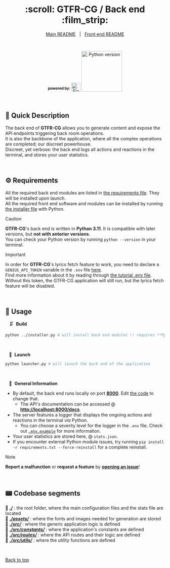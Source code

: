 <div align="center" id="top">
  <h1>:scroll: GTFR-CG / Back end :film_strip:</h1>
</div>

<div align="center">
  <a href="https://github.com/Thomas-Fernandes/GTFR-CG/blob/develop/README.md">Main README</a> &#xa0; | &#xa0;
  <a href="https://github.com/Thomas-Fernandes/GTFR-CG/blob/develop/client/README.md">Front end README</a>
</div>

&#xa0;

<div align="center">
  <sup><b>powered by:</b></sup>

  <img title="Flask" src="https://raw.githubusercontent.com/mallowigi/iconGenerator/master/assets/icons/files/flask.svg" width="28px" alt="Flask" />
  <a href="#top"><img alt="Python version" src="https://img.shields.io/badge/Python-3.11+-blue?logo=python" width="128px" /></a>
</div>

&#xa0;

## :memo: Quick Description

The back end of **GTFR-CG** allows you to generate content and expose the API endpoints triggering back room operations.  
It is also the backbone of the application, where all the complex operations are completed; our discreet powerhouse.  
Discreet, yet verbose: the back end logs all actions and reactions in the terminal, and stores your user statistics.

&#xa0;

## :gear: Requirements

All the required back end modules are listed in [the requirements file](./requirements.txt). They will be installed upon launch.  
All the required front end software and modules can be installed by running [the installer file](https://github.com/Thomas-Fernandes/GTFR-CG/blob/develop/installer.py) with Python.

> [!CAUTION]
> **GTFR-CG**'s back end is written in **Python 3.11**. It is compatible with later versions, but **not with anterior versions**.  
> You can check your Python version by running `python --version` in your terminal.
</blockquote>

> [!IMPORTANT]
> In order for **GTFR-CG**'s lyrics fetch feature to work, you need to declare a `GENIUS_API_TOKEN` variable in the `.env` file [here](./).  
> Find more information about it by reading through [the tutorial .env file](./.env.example).  
> Without this token, the GTFR-CG application will still run, but the lyrics fetch feature will be disabled.

&#xa0;

## :movie_camera: Usage

&nbsp;&nbsp; :clamp:&nbsp; **Build**

``` bash
python ../installer.py # will install back end modules !! requires **Python 3.11**
```

&#xa0;

&nbsp;&nbsp; :rocket:&nbsp; **Launch**

``` bash
python launcher.py # will launch the back end of the application
```

&#xa0;

&nbsp;&nbsp; :bookmark_tabs:&nbsp; **General Information**

- By default, the back end runs locally on port [**8000**](http://localhost:8000). Edit [the code](./src/app.py) to change that.
  - The API's documentation can be accessed @ [**http://localhost:8000/docs**](http://localhost:8000/docs).
- The server features a logger that displays the ongoing actions and reactions in the terminal *via* Python.
  - You can choose a severity level for the logger in the `.env` file. Check out [`.env.example`](./.env.example) for more information.
- Your user statistics are stored here, @ `stats.json`.
- If you encounter external Python module issues, try running `pip install -r requirements.txt --force-reinstall` for a complete reinstall.

> [!NOTE]
> **Report a malfunction** or **request a feature** by [**opening an issue**](https://github.com/Thomas-Fernandes/GTFR/issues)!

&#xa0;

## :pager: Codebase segments

:file_folder: [***./***](https://github.com/Thomas-Fernandes/GTFR-CG/tree/develop/server) : the root folder, where the main configuration files and the stats file are located  
:file_folder: [***./assets/***](https://github.com/Thomas-Fernandes/GTFR-CG/tree/develop/server/assets) : where the fonts and images needed for generation are stored  
:file_folder: [***./src/***](https://github.com/Thomas-Fernandes/GTFR-CG/tree/develop/server/src) : where the generic application logic is defined  
:file_folder: [***./src/constants/***](https://github.com/Thomas-Fernandes/GTFR-CG/tree/develop/server/src/constants) : where the application's constants are defined  
:file_folder: [***./src/routes/***](https://github.com/Thomas-Fernandes/GTFR-CG/tree/develop/server/src/routes) : where the API routes and their logic are defined  
:file_folder: [***./src/utils/***](https://github.com/Thomas-Fernandes/GTFR-CG/tree/develop/server/src/utils) : where the utility functions are defined

<br />

[Back to top](#top)
